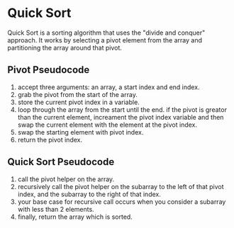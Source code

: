 # Quick Sort

Quick Sort is a sorting algorithm that uses the "divide and conquer" approach. It works by selecting a pivot element from the array and partitioning the array around that pivot.

## Pivot Pseudocode

1. accept three arguments: an array, a start index and end index.
2. grab the pivot from the start of the array.
3. store the current pivot index in a variable.
4. loop through the array from the start until the end. if the pivot is greator than the current element, increament the pivot index variable and then swap the current element with the element at the pivot index.
5. swap the starting element with pivot index.
6. return the pivot index.

## Quick Sort Pseudocode

1. call the pivot helper on the array.
2. recursively call the pivot helper on the subarray to the left of that pivot index, and the subarray to the right of that index.
3. your base case for recursive call occurs when you consider a subarray with less than 2 elements.
4. finally, return the array which is sorted.
